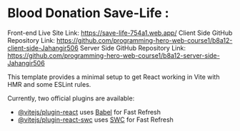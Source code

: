 # Blood Donation Save-Life :
Front-end Live Site Link: https://save-life-754a1.web.app/
Client Side GitHub Repository Link: https://github.com/programming-hero-web-course1/b8a12-client-side-Jahangir506
Server Side GitHub Repository Link: https://github.com/programming-hero-web-course1/b8a12-server-side-Jahangir506

This template provides a minimal setup to get React working in Vite with HMR and some ESLint rules.

Currently, two official plugins are available:

- [@vitejs/plugin-react](https://github.com/vitejs/vite-plugin-react/blob/main/packages/plugin-react/README.md) uses [Babel](https://babeljs.io/) for Fast Refresh
- [@vitejs/plugin-react-swc](https://github.com/vitejs/vite-plugin-react-swc) uses [SWC](https://swc.rs/) for Fast Refresh
